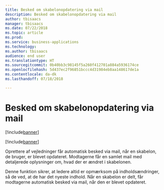 ```yaml
---
title: Besked om skabelonopdatering via mail
description: Besked om skabelonopdatering via mail
author: tbisaacs
manager: tbisaacs
ms.date: 07/22/2018
ms.topic: article
ms.prod: 
ms.service: business-applications
ms.technology: 
ms.author: tbisaacs
audience: end user
ms.translationtype: HT
ms.sourcegitcommit: 0b40bb3c98145f5a260f412701a884a5936174ce
ms.openlocfilehash: 5d437ec2f96851bccc4d31984eb8aa148617de1a
ms.contentlocale: da-dk
ms.lasthandoff: 07/18/2018

---
```

#  <a name="template-update-notification-email"></a>Besked om skabelonopdatering via mail

[!include[banner](../../../includes/banner.md)]

[!include[banner](../../../includes/public-preview.md)]

Oprettere af vejledninger får automatisk besked via mail, når en skabelon, de bruger, er blevet opdateret. Modtagerne får en samlet mail med detaljerede oplysninger om, hvad der er ændret i skabelonen. 

Denne funktion sikrer, at ledere altid er opmærksom på indholdsændringer, så de ved, at de har det nyeste indhold. Når en skabelon er delt, får modtagerne automatisk besked via mail, når den er blevet opdateret.

<!--
# Who uses this feature  
Managers
# License required
Talent license 
# Development status
In development
# Target timeframe
* Public Preview: June
* GA: July
-->

